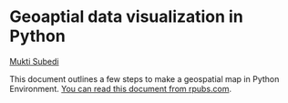 
# Geoaptial data visualization in Python
 [Mukti Subedi](suvedimukti@gmail.com)
 
This document outlines a few steps to make a geospatial map in Python Environment.
[You can read this document from rpubs.com]([https://github.com/suvedimukti/suvedimukti.github.io/blob/master/_posts/GeospatialData_python.pdf]).
